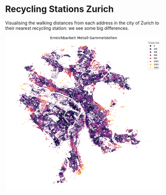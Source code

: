 # Recycling Stations Zurich

Visualising the walking distances from each address in the city of Zurich to their nearest recycling station: we see some big differences.

![alt text](https://github.com/nanokebab/recycling_stations_zurich/blob/main/src/recycling_stations_zurich.png?raw=true)
